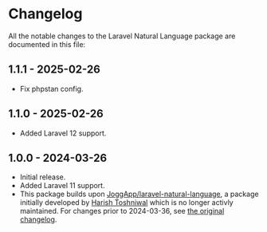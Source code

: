 # Changelog

All the notable changes to the Laravel Natural Language package are documented in this file:

## 1.1.1 - 2025-02-26

- Fix phpstan config.

## 1.1.0 - 2025-02-26

- Added Laravel 12 support.

## 1.0.0 - 2024-03-26

- Initial release.
- Added Laravel 11 support.
- This package builds upon [JoggApp/laravel-natural-language](https://github.com/JoggApp/laravel-natural-language), a package initially developed by [Harish Toshniwal](https://github.com/introwit) which is no longer activly maintained. For changes prior to 2024-03-36, see [the original changelog](https://github.com/JoggApp/laravel-natural-language/blob/master/CHANGELOG.md).
